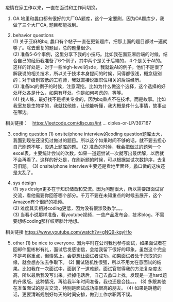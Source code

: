 疫情在家工作以来，一直在面试和工作间切换。  

1. OA
地里和蠡口都有很好的大厂OA题库，这个一定要刷，因为OA题库少，我做了三个大厂OA, 题目都能找到。  

2. behavior questions  
(1) 关于亚麻的bq, 蠡口有个帖子一直在更新题库，把那上面的题目都过一遍就够了。除去重复的题目，总的题量很少。  
(2) 准备5-6个事例，这里分享下我的小技巧。比如我在面亚麻后端的时候，结合自己的经历我准备了6个例子，其中两个是关于后端的，４个是关于AI的。这样的好处是，对于一些high-level的sde，我就说AI的例子，他们不是很了解我说的相关技术，所以关于技术本身提问的时候，问得都很浅，概念级别的；对于级别较低的工程师，我就直接说跟职位相关的后端经历。  
(3) 准备bq的例子的时候，注意深挖。比如为什么做这个选择，这个选择的好处坏处各是什么，如果有坏处，你是如何考虑的，等等。  
(4) 找人练，最好找不是相关专业的，因为bq重点不在技术，而是故事。比如我室友是生物学的，我就找他练，让他能听懂，我大概是件什么事情，故事点在哪边。  

相关链接：　https://leetcode.com/discuss/int ... ciples-or-LP/397167  

3. coding question
(1) onsite/phone interview的coding question题库太大，我面到现在还没见过做过的题目。所以这个如果时间不够的话，就不要去担心自己刷题不够，没遇上题库的题。
(2) 准备的时候，我会把做过的题列一个excel表，主要统计尝试的次数。如果一道题尝试一次就写出最优解，以后就不会再看了。这样的好处是，在刷新题的时候，可以根据尝试次数排序，去复习旧题。
(3) onsite/phone interview主要还是看地里面经，蠡口做的这块还是太乱了。  

4. sys design  
(1) sys design更多在于知识储备和交流。因为问题很大，所以需要跟面试官交流，看他需要你回答哪个部分。千万不要在未知重点的时候去展开，这个Amazon有个很好的视频。  
(2) 难度其实相对coding更低，因为没有很涉及数学。。。  
(3) 当看小说那样准备，看youtube视频，一些产品发布会，技术blog。不需要想练coding那样绞尽脑汁地想。  

相关链接 https://www.youtube.com/watch?v=gNQ9-kgyHfo

5. other
(1) be nice to everyone. 因为平时在公司我也参与面试，如果面试者在回邮件里彬彬有礼，面试后发感谢信，会给我留下很好的印象。虽然这个完全不是考察重点，但情感上，会更想让面试者成功。如果面试者处于录取的边缘，就会想办法去争取下。
(2) 面试随机性很强，所以不用太在意面试的结果。比如我在一次面试中，面到了一道难题，面试官觉得我的方法复杂度太高，所以最后我没写出来。挂掉电话后，自己去蠡口上找，发现是一道hard题的升级版。这种情况，再给我半年时间准备，我也还是会挂。。。
(3) 多跟其他在准备面试的朋友交流，特别是面试成功率很高的朋友。
(4) 如果是跳槽的话，更要清晰规划好每天的时间安排，做到工作求职两不误。



